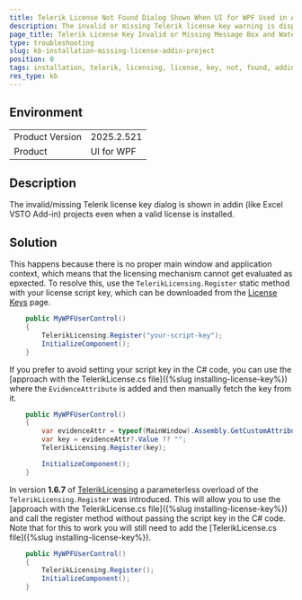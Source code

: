 ```yaml
---
title: Telerik License Not Found Dialog Shown When UI for WPF Used in Addin Project
description: The invalid or missing Telerik license key warning is displayed in an addin project, like Excel/Word VSTO, Revit and others.
page_title: Telerik License Key Invalid or Missing Message Box and Watermark Displayed in a Excel VSTO Add-in/Plugin Project
type: troubleshooting
slug: kb-installation-missing-license-addin-project
position: 0
tags: installation, telerik, licensing, license, key, not, found, addin
res_type: kb
---
```


## Environment

<table>
	<tbody>
		<tr>
			<td>Product Version</td>
			<td>2025.2.521</td>
		</tr>
		<tr>
			<td>Product</td>
			<td>UI for WPF</td>
		</tr>
	</tbody>
</table>

## Description

The invalid/missing Telerik license key dialog is shown in addin (like Excel VSTO Add-in) projects even when a valid license is installed.

## Solution

This happens because there is no proper main window and application context, which means that the licensing mechanism cannot get evaluated as epxected. To resolve this, use the `TelerikLicensing.Register` static method with your license script key, which can be downloaded from the [License Keys](https://www.telerik.com/account/your-licenses/license-keys) page.

```csharp
	public MyWPFUserControl()
	{
		TelerikLicensing.Register("your-script-key");
		InitializeComponent();
	}
```

If you prefer to avoid setting your script key in the C# code, you can use the [approach with the TelerikLicense.cs file]({%slug installing-license-key%}) where the `EvidenceAttribute` is added and then manually fetch the key from it. 

```csharp
	public MyWPFUserControl()
	{		
  		var evidenceAttr = typeof(MainWindow).Assembly.GetCustomAttribute<Telerik.Licensing.EvidenceAttribute>();
  		var key = evidenceAttr?.Value ?? "";
   		TelerikLicensing.Register(key);

		InitializeComponent();
	}
```

In version __1.6.7__ of [TelerikLicensing](https://www.nuget.org/packages/Telerik.Licensing) a parameterless overload of the `TelerikLicensing.Register` was introduced. This will allow you to use the [approach with the TelerikLicense.cs file]({%slug installing-license-key%}) and call the register method without passing the script key in the C# code. Note that for this to work you will still need to add the [TelerikLicense.cs file]({%slug installing-license-key%}).

```csharp
	public MyWPFUserControl()
	{
		TelerikLicensing.Register();
		InitializeComponent();
	}
```

